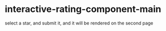 # interactive-rating-component-main
select a star, and submit it, and it will be rendered on the second page
